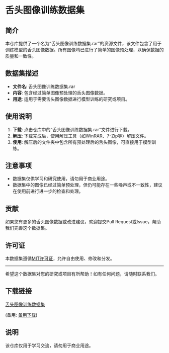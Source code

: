 # 舌头图像训练数据集

## 简介

本仓库提供了一个名为“舌头图像训练数据集.rar”的资源文件，该文件包含了用于训练模型的舌头图像数据。所有图像均已进行了简单的图像预处理，以确保数据的质量和一致性。

## 数据集描述

- **文件名**: 舌头图像训练数据集.rar
- **内容**: 包含经过简单图像预处理的舌头图像数据。
- **用途**: 适用于需要舌头图像数据进行模型训练的研究或项目。

## 使用说明

1. **下载**: 点击仓库中的“舌头图像训练数据集.rar”文件进行下载。
2. **解压**: 下载完成后，使用解压工具（如WinRAR、7-Zip等）解压文件。
3. **使用**: 解压后的文件夹中包含所有预处理后的舌头图像，可直接用于模型训练。

## 注意事项

- 数据集仅供学习和研究使用，请勿用于商业用途。
- 数据集中的图像已经过简单预处理，但仍可能存在一些噪声或不一致性，建议在使用前进行进一步的检查和处理。

## 贡献

如果您有更多的舌头图像数据或改进建议，欢迎提交Pull Request或Issue，帮助我们完善这个数据集。

## 许可证

本数据集遵循[MIT许可证](LICENSE)，允许自由使用、修改和分发。

---

希望这个数据集对您的研究或项目有所帮助！如有任何问题，请随时联系我们。

## 下载链接
[舌头图像训练数据集](https://pan.quark.cn/s/e0f529c6a786) 

(备用: [备用下载](https://pan.baidu.com/s/1z_woZOLIAoiJpn6wVeqmxg?pwd=1234))

## 说明

该仓库仅用于学习交流，请勿用于商业用途。
